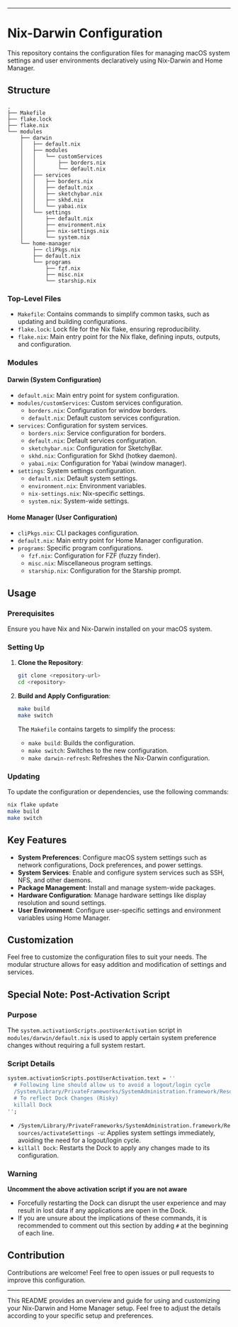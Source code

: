 
---

# Nix-Darwin Configuration

This repository contains the configuration files for managing macOS system settings and user environments declaratively using Nix-Darwin and Home Manager. 

## Structure

```
.
├── Makefile
├── flake.lock
├── flake.nix
└── modules
    ├── darwin
    │   ├── default.nix
    │   ├── modules
    │   │   └── customServices
    │   │       ├── borders.nix
    │   │       └── default.nix
    │   ├── services
    │   │   ├── borders.nix
    │   │   ├── default.nix
    │   │   ├── sketchybar.nix
    │   │   ├── skhd.nix
    │   │   └── yabai.nix
    │   └── settings
    │       ├── default.nix
    │       ├── environment.nix
    │       ├── nix-settings.nix
    │       └── system.nix
    └── home-manager
        ├── cliPkgs.nix
        ├── default.nix
        └── programs
            ├── fzf.nix
            ├── misc.nix
            └── starship.nix
```

### Top-Level Files

- `Makefile`: Contains commands to simplify common tasks, such as updating and building configurations.
- `flake.lock`: Lock file for the Nix flake, ensuring reproducibility.
- `flake.nix`: Main entry point for the Nix flake, defining inputs, outputs, and configuration.

### Modules

#### Darwin (System Configuration)

- `default.nix`: Main entry point for system configuration.
- `modules/customServices`: Custom services configuration.
  - `borders.nix`: Configuration for window borders.
  - `default.nix`: Default custom services configuration.
- `services`: Configuration for system services.
  - `borders.nix`: Service configuration for borders.
  - `default.nix`: Default services configuration.
  - `sketchybar.nix`: Configuration for SketchyBar.
  - `skhd.nix`: Configuration for Skhd (hotkey daemon).
  - `yabai.nix`: Configuration for Yabai (window manager).
- `settings`: System settings configuration.
  - `default.nix`: Default system settings.
  - `environment.nix`: Environment variables.
  - `nix-settings.nix`: Nix-specific settings.
  - `system.nix`: System-wide settings.

#### Home Manager (User Configuration)

- `cliPkgs.nix`: CLI packages configuration.
- `default.nix`: Main entry point for Home Manager configuration.
- `programs`: Specific program configurations.
  - `fzf.nix`: Configuration for FZF (fuzzy finder).
  - `misc.nix`: Miscellaneous program settings.
  - `starship.nix`: Configuration for the Starship prompt.

## Usage

### Prerequisites

Ensure you have Nix and Nix-Darwin installed on your macOS system.

### Setting Up

1. **Clone the Repository**:
   ```sh
   git clone <repository-url>
   cd <repository>
   ```

2. **Build and Apply Configuration**:
   ```sh
   make build
   make switch
   ```

   The `Makefile` contains targets to simplify the process:
   - `make build`: Builds the configuration.
   - `make switch`: Switches to the new configuration.
   - `make darwin-refresh`: Refreshes the Nix-Darwin configuration.

### Updating

To update the configuration or dependencies, use the following commands:
```sh
nix flake update
make build
make switch
```

## Key Features

- **System Preferences**: Configure macOS system settings such as network configurations, Dock preferences, and power settings.
- **System Services**: Enable and configure system services such as SSH, NFS, and other daemons.
- **Package Management**: Install and manage system-wide packages.
- **Hardware Configuration**: Manage hardware settings like display resolution and sound settings.
- **User Environment**: Configure user-specific settings and environment variables using Home Manager.

## Customization

Feel free to customize the configuration files to suit your needs. The modular structure allows for easy addition and modification of settings and services.


## Special Note: Post-Activation Script

### Purpose

The `system.activationScripts.postUserActivation` script in `modules/darwin/default.nix` is used to apply certain system preference changes without requiring a full system restart. 

### Script Details

```nix
system.activationScripts.postUserActivation.text = ''
  # Following line should allow us to avoid a logout/login cycle
  /System/Library/PrivateFrameworks/SystemAdministration.framework/Resources/activateSettings -u
  # To reflect Dock Changes (Risky)
  killall Dock
'';
```

- `/System/Library/PrivateFrameworks/SystemAdministration.framework/Resources/activateSettings -u`: Applies system settings immediately, avoiding the need for a logout/login cycle.
- `killall Dock`: Restarts the Dock to apply any changes made to its configuration.

### Warning

**Uncomment the above activation script if you are not aware**

- Forcefully restarting the Dock can disrupt the user experience and may result in lost data if any applications are open in the Dock.
- If you are unsure about the implications of these commands, it is recommended to comment out this section by adding `#` at the beginning of each line.

## Contribution

Contributions are welcome! Feel free to open issues or pull requests to improve this configuration.

---

This README provides an overview and guide for using and customizing your Nix-Darwin and Home Manager setup. Feel free to adjust the details according to your specific setup and preferences.
